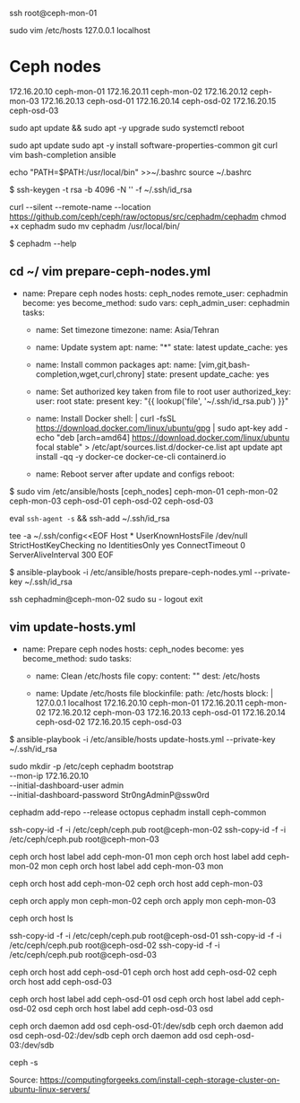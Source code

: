 ssh root@ceph-mon-01 

sudo vim /etc/hosts
127.0.0.1 localhost

# Ceph nodes
172.16.20.10  ceph-mon-01
172.16.20.11  ceph-mon-02
172.16.20.12  ceph-mon-03
172.16.20.13  ceph-osd-01
172.16.20.14  ceph-osd-02
172.16.20.15  ceph-osd-03

sudo apt update && sudo apt -y upgrade
sudo systemctl reboot

sudo apt update
sudo apt -y install software-properties-common git curl vim bash-completion ansible

echo "PATH=\$PATH:/usr/local/bin" >>~/.bashrc
source ~/.bashrc

$ ssh-keygen -t rsa -b 4096 -N '' -f ~/.ssh/id_rsa

curl --silent --remote-name --location https://github.com/ceph/ceph/raw/octopus/src/cephadm/cephadm
chmod +x cephadm
sudo mv cephadm  /usr/local/bin/

$ cephadm --help

cd ~/
vim prepare-ceph-nodes.yml
---
- name: Prepare ceph nodes
  hosts: ceph_nodes
  remote_user: cephadmin
  become: yes
  become_method: sudo
  vars:
    ceph_admin_user: cephadmin
  tasks:
    - name: Set timezone
      timezone:
        name: Asia/Tehran

    - name: Update system
      apt:
        name: "*"
        state: latest
        update_cache: yes

    - name: Install common packages
      apt:
        name: [vim,git,bash-completion,wget,curl,chrony]
        state: present
        update_cache: yes

    - name: Set authorized key taken from file to root user
      authorized_key:
        user: root
        state: present
        key: "{{ lookup('file', '~/.ssh/id_rsa.pub') }}"
   
    - name: Install Docker
      shell: |
        curl -fsSL https://download.docker.com/linux/ubuntu/gpg | sudo apt-key add -
        echo "deb [arch=amd64] https://download.docker.com/linux/ubuntu focal stable" > /etc/apt/sources.list.d/docker-ce.list
        apt update
        apt install -qq -y docker-ce docker-ce-cli containerd.io

    - name: Reboot server after update and configs
      reboot:

$ sudo vim /etc/ansible/hosts
[ceph_nodes]
ceph-mon-01
ceph-mon-02
ceph-mon-03
ceph-osd-01
ceph-osd-02
ceph-osd-03

eval `ssh-agent -s` && ssh-add ~/.ssh/id_rsa

tee -a ~/.ssh/config<<EOF
Host *
    UserKnownHostsFile /dev/null
    StrictHostKeyChecking no
    IdentitiesOnly yes
    ConnectTimeout 0
    ServerAliveInterval 300
EOF


$ ansible-playbook -i /etc/ansible/hosts prepare-ceph-nodes.yml --private-key ~/.ssh/id_rsa

ssh cephadmin@ceph-mon-02
sudo su -
logout
exit

vim update-hosts.yml
---
- name: Prepare ceph nodes
  hosts: ceph_nodes
  become: yes
  become_method: sudo
  tasks:
    - name: Clean /etc/hosts file
      copy:
        content: ""
        dest: /etc/hosts

    - name: Update /etc/hosts file
      blockinfile:
        path: /etc/hosts
        block: |
           127.0.0.1     localhost
           172.16.20.10  ceph-mon-01
           172.16.20.11  ceph-mon-02
           172.16.20.12  ceph-mon-03
           172.16.20.13  ceph-osd-01
           172.16.20.14  ceph-osd-02
           172.16.20.15  ceph-osd-03


$ ansible-playbook -i /etc/ansible/hosts update-hosts.yml --private-key ~/.ssh/id_rsa

sudo mkdir -p /etc/ceph
cephadm bootstrap \
  --mon-ip 172.16.20.10 \
  --initial-dashboard-user admin \
  --initial-dashboard-password Str0ngAdminP@ssw0rd

cephadm add-repo --release octopus
cephadm install ceph-common

ssh-copy-id -f -i /etc/ceph/ceph.pub root@ceph-mon-02
ssh-copy-id -f -i /etc/ceph/ceph.pub root@ceph-mon-03

ceph orch host label add ceph-mon-01 mon
ceph orch host label add ceph-mon-02 mon
ceph orch host label add ceph-mon-03 mon

ceph orch host add ceph-mon-02
ceph orch host add ceph-mon-03

ceph orch apply mon ceph-mon-02
ceph orch apply mon ceph-mon-03

ceph orch host ls

ssh-copy-id -f -i /etc/ceph/ceph.pub root@ceph-osd-01
ssh-copy-id -f -i /etc/ceph/ceph.pub root@ceph-osd-02
ssh-copy-id -f -i /etc/ceph/ceph.pub root@ceph-osd-03

ceph orch host add ceph-osd-01
ceph orch host add ceph-osd-02
ceph orch host add ceph-osd-03

ceph orch host label add  ceph-osd-01 osd
ceph orch host label add  ceph-osd-02 osd
ceph orch host label add  ceph-osd-03 osd

ceph orch daemon add osd ceph-osd-01:/dev/sdb
ceph orch daemon add osd ceph-osd-02:/dev/sdb
ceph orch daemon add osd ceph-osd-03:/dev/sdb

ceph -s

Source:
https://computingforgeeks.com/install-ceph-storage-cluster-on-ubuntu-linux-servers/
